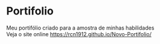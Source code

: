 # Portifolio
 Meu portifólio criado para a amostra de minhas habilidades <br>
 Veja o site online https://rcn1912.github.io/Novo-Portifolio/
